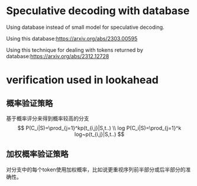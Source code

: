 # Speculative decoding with database
Using database instead of small model for speculative decoding.

Using this database:https://arxiv.org/abs/2303.00595

Using this technique for dealing with tokens returned by database:https://arxiv.org/abs/2312.12728

# verification used in lookahead
## 概率验证策略
基于概率评分来得到概率较高的分支
$$
P(C_i|S)=\prod_{j=1}^kp(t_{i,j}|S,t..) \\
log P(C_i|S)=\prod_{j=1}^k log~p(t_{i,j}|S,t..)
$$

## 加权概率验证策略
对分支中的每个token使用加权概率，比如说更重视序列前半部分或后半部分的准确性。